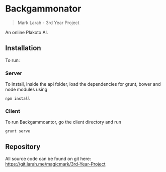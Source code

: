 # Backgammonator

> Mark Larah -  3rd Year Project

An online Plakoto AI.

## Installation

To run:

### Server
To install, inside the api folder, load the dependencies for grunt, bower and node modules using
```
npm install
```

### Client

To run Backgammoantor, go the client directory and run
```
grunt serve
```

## Repository

All source code can be found on git here: https://git.larah.me/magicmark/3rd-Year-Project
